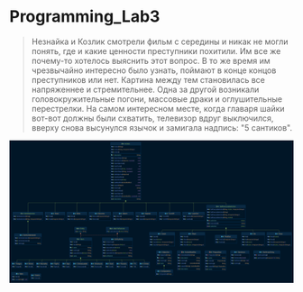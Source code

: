# Programming_Lab3

> Незнайка и Козлик смотрели фильм с середины и никак не могли понять, где и какие ценности преступники похитили.
> Им все же почему-то хотелось выяснить этот вопрос.
> В то же время им чрезвычайно интересно было узнать, поймают в конце концов преступников или нет.
> Картина между тем становилась все напряженнее и стремительнее.
> Одна за другой возникали головокружительные погони, массовые драки и оглушительные перестрелки.
>  На самом интересном месте, когда главаря шайки вот-вот должны были схватить, телевизор вдруг выключился, вверху снова высунулся язычок и замигала надпись: "5 сантиков".

![UML diagram](lab3_uml.png)
